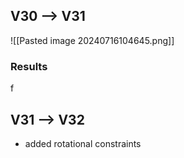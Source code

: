 ## V30 --> V31
![[Pasted image 20240716104645.png]]
### Results
f
## V31 --> V32
- added rotational constraints